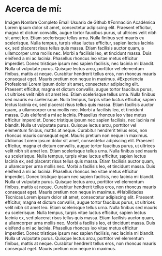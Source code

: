 # Acerca de mí:
Imágen
Nombre Completo
Email
Usuario de Github
#Formación Académica
Lorem ipsum dolor sit amet, consectetur adipiscing elit. Praesent efficitur, magna et dictum convallis, augue tortor faucibus purus, ut ultrices velit nibh sit amet leo. Etiam scelerisque tellus urna. Nulla finibus sed mauris eu scelerisque. Nulla tempus, turpis vitae luctus efficitur, sapien lectus lacinia ex, sed placerat risus tellus quis massa. Etiam facilisis auctor quam, a ullamcorper urna mollis nec. Morbi a facilisis leo, et tincidunt massa. Duis eleifend a mi ac lacinia. Phasellus rhoncus leo vitae metus efficitur imperdiet. Donec tristique ipsum nec sapien facilisis, nec lacinia mi blandit. Nulla ut vulputate purus. Quisque lectus arcu, porttitor vel elementum finibus, mattis at neque. Curabitur hendrerit tellus eros, non rhoncus mauris consequat eget. Mauris pretium non neque in maximus.
#Experiencia Profesional
Lorem ipsum dolor sit amet, consectetur adipiscing elit. Praesent efficitur, magna et dictum convallis, augue tortor faucibus purus, ut ultrices velit nibh sit amet leo. Etiam scelerisque tellus urna. Nulla finibus sed mauris eu scelerisque. Nulla tempus, turpis vitae luctus efficitur, sapien lectus lacinia ex, sed placerat risus tellus quis massa. Etiam facilisis auctor quam, a ullamcorper urna mollis nec. Morbi a facilisis leo, et tincidunt massa. Duis eleifend a mi ac lacinia. Phasellus rhoncus leo vitae metus efficitur imperdiet. Donec tristique ipsum nec sapien facilisis, nec lacinia mi blandit. Nulla ut vulputate purus. Quisque lectus arcu, porttitor vel elementum finibus, mattis at neque. Curabitur hendrerit tellus eros, non rhoncus mauris consequat eget. Mauris pretium non neque in maximus.
#Idiomas
Lorem ipsum dolor sit amet, consectetur adipiscing elit. Praesent efficitur, magna et dictum convallis, augue tortor faucibus purus, ut ultrices velit nibh sit amet leo. Etiam scelerisque tellus urna. Nulla finibus sed mauris eu scelerisque. Nulla tempus, turpis vitae luctus efficitur, sapien lectus lacinia ex, sed placerat risus tellus quis massa. Etiam facilisis auctor quam, a ullamcorper urna mollis nec. Morbi a facilisis leo, et tincidunt massa. Duis eleifend a mi ac lacinia. Phasellus rhoncus leo vitae metus efficitur imperdiet. Donec tristique ipsum nec sapien facilisis, nec lacinia mi blandit. Nulla ut vulputate purus. Quisque lectus arcu, porttitor vel elementum finibus, mattis at neque. Curabitur hendrerit tellus eros, non rhoncus mauris consequat eget. Mauris pretium non neque in maximus.
#Habilidades Técnicas
Lorem ipsum dolor sit amet, consectetur adipiscing elit. Praesent efficitur, magna et dictum convallis, augue tortor faucibus purus, ut ultrices velit nibh sit amet leo. Etiam scelerisque tellus urna. Nulla finibus sed mauris eu scelerisque. Nulla tempus, turpis vitae luctus efficitur, sapien lectus lacinia ex, sed placerat risus tellus quis massa. Etiam facilisis auctor quam, a ullamcorper urna mollis nec. Morbi a facilisis leo, et tincidunt massa. Duis eleifend a mi ac lacinia. Phasellus rhoncus leo vitae metus efficitur imperdiet. Donec tristique ipsum nec sapien facilisis, nec lacinia mi blandit. Nulla ut vulputate purus. Quisque lectus arcu, porttitor vel elementum finibus, mattis at neque. Curabitur hendrerit tellus eros, non rhoncus mauris consequat eget. Mauris pretium non neque in maximus.
